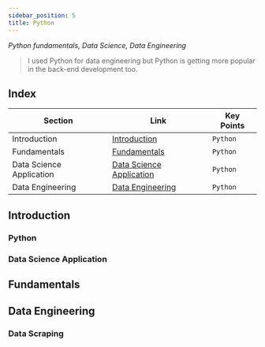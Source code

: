 ```yaml
---
sidebar_position: 5
title: Python
---
```

*Python fundamentals, Data Science, Data Engineering*
> I used Python for data engineering but Python is getting more popular in the back-end development too. 
## Index
| Section | Link | Key Points |
|---------|------|--------|
| Introduction | [Introduction](#introduction) |`Python`|
| Fundamentals | [Fundamentals](#fundamentals) |`Python`|
| Data Science Application | [Data Science Application](#data-science-application) |`Python`|
| Data Engineering | [Data Engineering](#data-engineering) |`Python`|


## Introduction
### Python

### Data Science Application

## Fundamentals

## Data Engineering
### Data Scraping